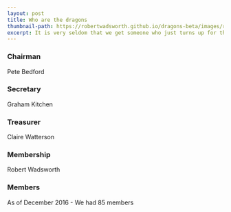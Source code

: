 ```yaml
---
layout: post
title: Who are the dragons
thumbnail-path: https://robertwadsworth.github.io/dragons-beta/images/runnerFour.jpg
excerpt: It is very seldom that we get someone who just turns up for the first time without having asked us a few questions via email before their first run, as a result we have collated some of the more frequently asked questions and provided some answers.......
---
```


### Chairman
Pete Bedford

### Secretary
Graham Kitchen

### Treasurer
Claire Watterson

### Membership
Robert Wadsworth

### Members
As of December 2016 - We had 85 members
